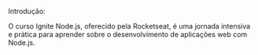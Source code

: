 
Introdução:

O curso Ignite Node.js, oferecido pela Rocketseat, é uma jornada intensiva e prática para aprender sobre o desenvolvimento de aplicações web com Node.js.